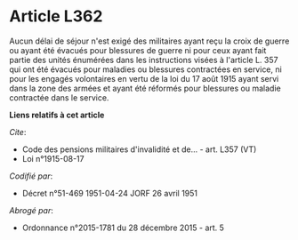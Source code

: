# Article L362

Aucun délai de séjour n'est exigé des militaires ayant reçu la croix de guerre ou ayant été évacués pour blessures de guerre
ni pour ceux ayant fait partie des unités énumérées dans les instructions visées à l'article L. 357 qui ont été évacués pour
maladies ou blessures contractées en service, ni pour les engagés volontaires en vertu de la loi du 17 août 1915 ayant servi
dans la zone des armées et ayant été réformés pour blessures ou maladie contractée dans le service.

**Liens relatifs à cet article**

_Cite_:

  - Code des pensions militaires d'invalidité et de... - art. L357 (VT)
  - Loi n°1915-08-17

_Codifié par_:

  - Décret n°51-469 1951-04-24 JORF 26 avril 1951

_Abrogé par_:

  - Ordonnance n°2015-1781 du 28 décembre 2015 - art. 5
